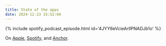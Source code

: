 ```yaml
---
title: State of the apps
date: 2024-12-23 15:52:04
---
```


{% include spotify_podcast_episode.html id='4JYY6eVcieArIlPNADJb1o' %}

On [Apple](https://podcasts.apple.com/us/podcast/complexio-delenda-est/id1603112202), [Spotify](https://open.spotify.com/show/7rIzPEbsuvonUXRXdx9Gkp), and [Anchor](https://anchor.fm/complexio-delenda-est).

